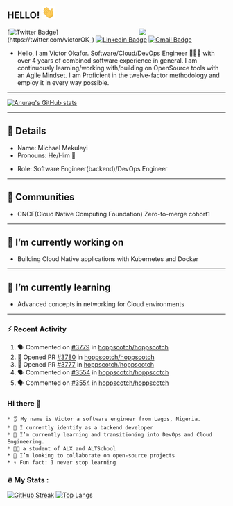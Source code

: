 <!-- <img src="https://raw.githubusercontent.com/adefemi171/adefemi171/master/DevOpsTalk.png" alt=""> -->

<h2> HELLO! <img src="https://raw.githubusercontent.com/ABSphreak/ABSphreak/master/gifs/Hi.gif" width="30px"></h2>

<img align='right' src="https://raw.githubusercontent.com/monarene/monarene/master/fineBoy.jpeg" width='200"'>

[![Twitter Badge](https://img.shields.io/badge/-@victorOK_-1ca0f1?style=flat-square&labelColor=1ca0f1&logo=twitter&logoColor=white&link=https://twitter.com/victorOK_)](https://twitter.com/victorOK_) [![Linkedin Badge](https://img.shields.io/badge/-victorokafor-blue?style=flat-square&logo=Linkedin&logoColor=white&link=https://www.linkedin.com/in/victorokafor/)](https://www.linkedin.com/in/victorokafor/) [![Gmail Badge](https://img.shields.io/badge/-vua.okafor@gmail.com-c14438?style=flat-square&logo=Gmail&logoColor=white&link=mailto:vua.okaforl@gmail.com)](mailto:vua.okafor@gmail.com)

- Hello, I am Victor Okafor. Software/Cloud/DevOps Engineer 🧑🏾‍💻 with over 4 years of combined software experience in general. I am continuously learning/working with/building on OpenSource tools with an Agile Mindset. I am Proficient in the twelve-factor methodology and employ it in every way possible. 

---
[![Anurag's GitHub stats](https://github-readme-stats.vercel.app/api?username=victor-ok)](https://github.com/anuraghazra/github-readme-stats)

    
---

## 💬 Details
- Name: Michael Mekuleyi
- Pronouns: He/Him :man:
<!-- - Presentations -->
- Role: Software Engineer(backend)/DevOps Engineer

---

## 👯 Communities
- CNCF(Cloud Native Computing Foundation) Zero-to-merge cohort1

---


## 🔭 I’m currently working on
- Building Cloud Native applications with Kubernetes and Docker

---

## 🌱 I’m currently learning
- Advanced concepts in networking for Cloud environments

---

### :zap: Recent Activity

<!--START_SECTION:activity-->
1. 🗣 Commented on [#3779](https://github.com/hoppscotch/hoppscotch/pull/3779#issuecomment-1914210074) in [hoppscotch/hoppscotch](https://github.com/hoppscotch/hoppscotch)
2. 💪 Opened PR [#3780](https://github.com/hoppscotch/hoppscotch/pull/3780) in [hoppscotch/hoppscotch](https://github.com/hoppscotch/hoppscotch)
3. 💪 Opened PR [#3777](https://github.com/hoppscotch/hoppscotch/pull/3777) in [hoppscotch/hoppscotch](https://github.com/hoppscotch/hoppscotch)
4. 🗣 Commented on [#3554](https://github.com/hoppscotch/hoppscotch/issues/3554#issuecomment-1903553794) in [hoppscotch/hoppscotch](https://github.com/hoppscotch/hoppscotch)
5. 🗣 Commented on [#3554](https://github.com/hoppscotch/hoppscotch/issues/3554#issuecomment-1899003863) in [hoppscotch/hoppscotch](https://github.com/hoppscotch/hoppscotch)
<!--END_SECTION:activity-->






### Hi there 👋
    * 👂 My name is Victor a software engineer from Lagos, Nigeria.
    * 🔭 I currently identify as a backend developer  
    * 🌱 I’m currently learning and transitioning into DevOps and Cloud Engineering.
    * 🧑‍🎓 a student of ALX and ALTSchool
    * 🤝 I’m looking to collaborate on open-source projects
    * ⚡ Fun fact: I never stop learning

### :fire: My Stats :
   [![GitHub Streak](http://github-readme-streak-stats.herokuapp.com?user=victor-ok&theme=dark&hide_border=true)](https://git.io/streak-stats)
    [![Top Langs](https://github-readme-stats.vercel.app/api/top-langs/?username=victor-ok&layout=donut)](https://github.com/anuraghazra/github-readme-stats)


